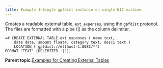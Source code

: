 ```yaml
---
title: Example 1—Single gpfdist instance on single-NIC machine 
---
```


Creates a readable external table, `ext_expenses`, using the `gpfdist` protocol. The files are formatted with a pipe \(\|\) as the column delimiter.

```
=# CREATE EXTERNAL TABLE ext_expenses ( name text,
    date date, amount float4, category text, desc1 text )
    LOCATION ('gpfdist://etlhost-1:8081/*')
FORMAT 'TEXT' (DELIMITER '|');
```

**Parent topic:**[Examples for Creating External Tables](../external/g-creating-external-tables---examples.html)

